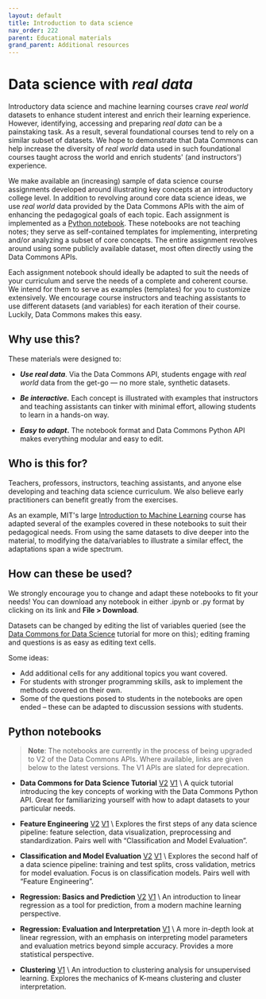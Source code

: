 ```yaml
---
layout: default
title: Introduction to data science
nav_order: 222
parent: Educational materials
grand_parent: Additional resources
---
```


# Data science with _real data_

Introductory data science and machine learning courses crave _real world_ datasets to enhance student interest and enrich their learning experience. However, identifying, accessing and preparing _real data_ can be a painstaking task. As a result, several foundational courses tend to rely on a similar subset of datasets. We hope to demonstrate that Data Commons can help increase the diversity of _real world_ data used in such foundational courses taught across the world and enrich students' (and instructors') experience.

We make available an (increasing) sample of data science course assignments developed around illustrating key concepts at an introductory college level. In addition to revolving around core data science ideas, we use _real world_ data provided by the Data Commons APIs with the aim of enhancing the pedagogical goals of each topic. Each assignment is implemented as a [Python notebook](https://colab.research.google.com/). These notebooks are not teaching notes; they serve as self-contained templates for implementing, interpreting and/or analyzing a subset of core concepts. The entire assignment revolves around using some publicly available dataset, most often directly using the Data Commons APIs. 

Each assignment notebook should ideally be adapted to suit the needs of your curriculum and serve the needs of a complete and coherent course. We intend for them to serve as examples (templates) for you to customize extensively. We encourage course instructors and teaching assistants to use different datasets (and variables) for each iteration of their course. Luckily, Data Commons makes this easy.

## Why use this?

These materials were designed to:

* **_Use real data_**. Via the Data Commons API, students engage with _real world_ data from the get-go &mdash; no more stale, synthetic datasets. 

* **_Be interactive._** Each concept is illustrated with examples that instructors and teaching assistants can tinker with minimal effort, allowing students to learn in a hands-on way.

* **_Easy to adapt_.** The notebook format and Data Commons Python API makes everything modular and easy to edit.

## Who is this for?

Teachers, professors, instructors, teaching assistants, and anyone else developing and teaching data science curriculum. We also believe early practitioners can benefit greatly from the exercises.

As an example, MIT's large [Introduction to Machine Learning](https://introml.odl.mit.edu/) course has adapted several of the examples covered in these notebooks to suit their pedagogical needs. From using the same datasets to dive deeper into the material, to modifying the data/variables to illustrate a similar effect, the adaptations span a wide spectrum. 

## How can these be used?

We strongly encourage you to change and adapt these notebooks to fit your needs! You can download any notebook in either .ipynb or .py format by clicking on its link and **File > Download**.

Datasets can be changed by editing the list of variables queried (see the [Data Commons for Data Science](https://colab.research.google.com/github/datacommonsorg/api-python/blob/master/notebooks/v2/intro_data_science/Data_Commons_For_Data_Science_Tutorial.ipynb) tutorial for more on this); editing framing and questions is as easy as editing text cells.

Some ideas:
* Add additional cells for any additional topics you want covered.
* For students with stronger programming skills, ask to implement the methods covered on their own.
* Some of the questions posed to students in the notebooks are open ended – these can be adapted to discussion sessions with students.

## Python notebooks

> **Note**: The notebooks are currently in the process of being upgraded to V2 of the Data Commons APIs. Where available, links are given below to the latest versions. The V1 APIs are slated for deprecation.

*  **Data Commons for Data Science Tutorial** [V2](https://colab.research.google.com/github/datacommonsorg/api-python/blob/master/notebooks/v2/intro_data_science/Data_Commons_For_Data_Science_Tutorial.ipynb) [V1](https://colab.research.google.com/github/datacommonsorg/api-python/blob/master/notebooks/intro_data_science/Data_Commons_For_Data_Science_Tutorial.ipynb) \\
A quick tutorial introducing the key concepts of working with the Data Commons Python API. Great for familiarizing yourself with how to adapt datasets to your particular needs.

* **Feature Engineering** [V2](https://colab.research.google.com/github/datacommonsorg/api-python/blob/master/notebooks/v2/intro_data_science/Feature_Engineering.ipynb) [V1](https://colab.research.google.com/github/datacommonsorg/api-python/blob/master/notebooks/intro_data_science/Feature_Engineering.ipynb) \\
Explores the first steps of any data science pipeline: feature selection, data visualization, preprocessing and standardization. Pairs well with “Classification and Model Evaluation”.

* **Classification and Model Evaluation** [V2](https://colab.research.google.com/github/datacommonsorg/api-python/blob/master/notebooks/v2/intro_data_science/Classification_and_Model_Evaluation.ipynb) [V1](https://colab.research.google.com/github/datacommonsorg/api-python/blob/master/notebooks/intro_data_science/Classification_and_Model_Evaluation.ipynb)  \\
Explores the second half of a data science pipeline: training and test splits, cross validation, metrics for model evaluation. Focus is on classification models. Pairs well with “Feature Engineering”.

* **Regression: Basics and Prediction** [V2](https://colab.research.google.com/github/datacommonsorg/api-python/blob/master/notebooks/v2/intro_data_science/Regression_Basics_and_Prediction.ipynb) [V1](https://colab.research.google.com/github/datacommonsorg/api-python/blob/master/notebooks/intro_data_science/Regression_Basics_and_Prediction.ipynb) \\
An introduction to linear regression as a tool for prediction, from a modern machine learning perspective.

* **Regression: Evaluation and Interpretation** [V1](https://colab.research.google.com/github/datacommonsorg/api-python/blob/master/notebooks/intro_data_science/Regression_Evaluation_and_Interpretation.ipynb) \\
A more in-depth look at linear regression, with an emphasis on interpreting model parameters and evaluation metrics beyond simple accuracy. Provides a more statistical perspective.

* **Clustering** [V1](https://colab.research.google.com/github/datacommonsorg/api-python/blob/master/notebooks/intro_data_science/Introduction_to_Clustering.ipynb) \\
An introduction to clustering analysis for unsupervised learning. Explores the mechanics of K-means clustering and cluster interpretation.
